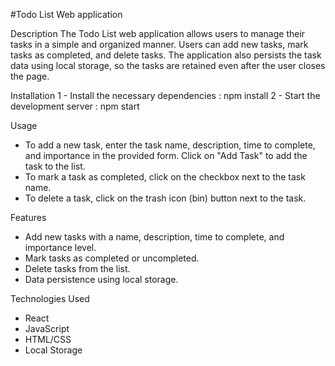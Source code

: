 #Todo List Web application

Description
The Todo List web application allows users to manage their tasks in a simple and organized manner. Users can add new tasks, mark tasks as completed, and delete tasks. The application also persists the task data using local storage, so the tasks are retained even after the user closes the page.

Installation
1 - Install the necessary dependencies : npm install
2 - Start the development server : npm start

Usage

- To add a new task, enter the task name, description, time to complete, and importance in the provided form. Click on "Add Task" to add the task to the list.
- To mark a task as completed, click on the checkbox next to the task name.
- To delete a task, click on the trash icon (bin) button next to the task.

Features

- Add new tasks with a name, description, time to complete, and importance level.
- Mark tasks as completed or uncompleted.
- Delete tasks from the list.
- Data persistence using local storage.

Technologies Used

- React
- JavaScript
- HTML/CSS
- Local Storage
